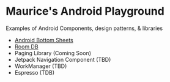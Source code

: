 # Maurice's Android Playground
Examples of Android Components, design patterns, &amp; libraries

- [Android Bottom Sheets](https://github.com/maurice-smith/android/tree/master/bottomsheets)
- [Room DB](https://github.com/maurice-smith/android/tree/master/jetpack_room)
- Paging Library (Coming Soon)
- Jetpack Navigation Component (TBD)
- WorkManager (TBD)
- Espresso (TDB)
